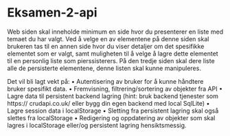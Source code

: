 # Eksamen-2-api
Web siden skal inneholde minimum en side hvor du presenterer en liste med temaet du har
valgt. Ved å velge en av elementene på denne siden skal brukeren tas til en annen side hvor du
viser detaljer om det spesifikke elementet som er valgt, samt muligheten til å velge å lagre
dette elementet til en personlig liste som pierssisterers. På den tredje siden skal dere liste alle
de persisterte elementene, denne listen skal kunne manipuleres.

Det vil bli lagt vekt på:
• Autentisering av bruker for å kunne håndtere bruker spesifikt data.
• Fremvisning, filtrering/sortering av objekter fra API
• Lagre data til persistent backend lagring (hint: bruk backend tjenester som https://
crudapi.co.uk/ eller bygg din egen backend med local SqlLite)
• Lagre session data i localStorage
• Sletting fra persistent lagring skal også slettes fra localStorage
• Redigering og oppdatering av objekter som skal lagres i localStorage eller/og persistent
lagring hensiktsmessig.


